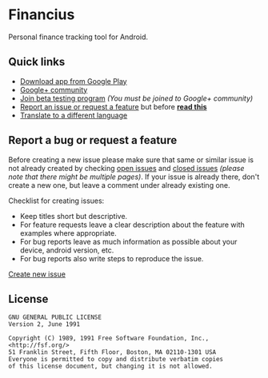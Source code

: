 # Financius
Personal finance tracking tool for Android.

## Quick links
- [Download app from Google Play][1]
- [Google+ community][2]
- [Join beta testing program][3] *(You must be joined to Google+ community)*
- [Report an issue or  request a feature][4] but before **[read this](#report-a-bug-or-request-a-feature)**
- [Translate to a different language][7]

## Report a bug or request a feature
Before creating a new issue please make sure that same or similar issue is not already created by checking 
[open issues][5] and [closed issues][6] *(please note that there might be multiple pages)*. If your issue is already 
there, don't create a new one, but leave a comment under already existing one.

Checklist for creating issues:

- Keep titles short but descriptive.
- For feature requests leave a clear description about the feature with examples where appropriate.
- For bug reports leave as much information as possible about your device, android version, etc.
- For bug reports also write steps to reproduce the issue.

[Create new issue][4]

## License
```
GNU GENERAL PUBLIC LICENSE
Version 2, June 1991

Copyright (C) 1989, 1991 Free Software Foundation, Inc., <http://fsf.org/>
51 Franklin Street, Fifth Floor, Boston, MA 02110-1301 USA
Everyone is permitted to copy and distribute verbatim copies
of this license document, but changing it is not allowed.
```

[1]: https://play.google.com/store/apps/details?id=com.code44.finance
[2]: https://plus.google.com/communities/105052097023793642366
[3]: https://play.google.com/apps/testing/com.code44.finance
[4]: https://github.com/mvarnagiris/financius-public/issues/new
[5]: https://github.com/mvarnagiris/financius-public/issues?state=open
[6]: https://github.com/mvarnagiris/financius-public/issues?state=closed
[7]: https://crowdin.com/project/financius
